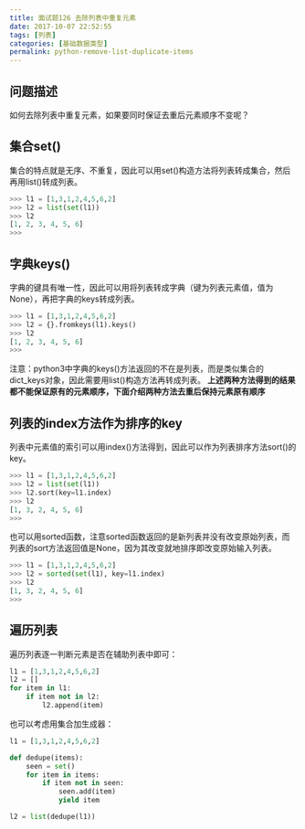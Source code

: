 ```yaml
---
title: 面试题126 去除列表中重复元素
date: 2017-10-07 22:52:55
tags: [列表]
categories: [基础数据类型]
permalink: python-remove-list-duplicate-items
---
```

## 问题描述 ##
如何去除列表中重复元素，如果要同时保证去重后元素顺序不变呢？
<!-- more -->
## 集合set() ##
集合的特点就是无序、不重复，因此可以用set()构造方法将列表转成集合，然后再用list()转成列表。
```python
>>> l1 = [1,3,1,2,4,5,6,2]
>>> l2 = list(set(l1))
>>> l2
[1, 2, 3, 4, 5, 6]
>>> 
```
## 字典keys() ##
字典的键具有唯一性，因此可以用将列表转成字典（键为列表元素值，值为None），再把字典的keys转成列表。
```python
>>> l1 = [1,3,1,2,4,5,6,2]
>>> l2 = {}.fromkeys(l1).keys()
>>> l2
[1, 2, 3, 4, 5, 6]
>>> 
```
注意：python3中字典的keys()方法返回的不在是列表，而是类似集合的dict_keys对象，因此需要用list()构造方法再转成列表。
**上述两种方法得到的结果都不能保证原有的元素顺序，下面介绍两种方法去重后保持元素原有顺序**
## 列表的index方法作为排序的key ##
列表中元素值的索引可以用index()方法得到，因此可以作为列表排序方法sort()的key。
```python
>>> l1 = [1,3,1,2,4,5,6,2]
>>> l2 = list(set(l1))
>>> l2.sort(key=l1.index)
>>> l2
[1, 3, 2, 4, 5, 6]
>>> 
```
也可以用sorted函数，注意sorted函数返回的是新列表并没有改变原始列表，而列表的sort方法返回值是None，因为其改变就地排序即改变原始输入列表。
```python
>>> l1 = [1,3,1,2,4,5,6,2]
>>> l2 = sorted(set(l1), key=l1.index)
>>> l2
[1, 3, 2, 4, 5, 6]
>>> 
```
## 遍历列表 ##
遍历列表逐一判断元素是否在辅助列表中即可：
```python
l1 = [1,3,1,2,4,5,6,2]
l2 = []
for item in l1:
    if item not in l2:
        l2.append(item)
```
也可以考虑用集合加生成器：
```python
l1 = [1,3,1,2,4,5,6,2]

def dedupe(items):
    seen = set()
    for item in items:
        if item not in seen:
            seen.add(item)
            yield item

l2 = list(dedupe(l1))
```